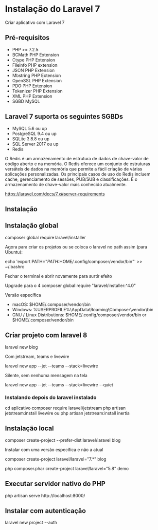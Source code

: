 # Instalação do Laravel 7

Criar aplicativo com Laravel 7

## Pré-requisitos

- PHP >= 7.2.5
- BCMath PHP Extension
- Ctype PHP Extension
- Fileinfo PHP extension
- JSON PHP Extension
- Mbstring PHP Extension
- OpenSSL PHP Extension
- PDO PHP Extension
- Tokenizer PHP Extension
- XML PHP Extension
- SGBD MySQL

## Laravel 7 suporta os seguintes SGBDs
- MySQL 5.6 ou up
- PostgreSQL 9.4 ou up
- SQLite 3.8.8 ou up
- SQL Server 2017 ou up
- Redis

O Redis é um armazenamento de estrutura de dados de chave-valor de código aberto e na memória. O Redis oferece um conjunto de estruturas versáteis de dados na memória que permite a fácil criação de várias aplicações personalizadas. Os principais casos de uso do Redis incluem cache, gerenciamento de sessões, PUB/SUB e classificações. É o armazenamento de chave-valor mais conhecido atualmente.

https://laravel.com/docs/7.x#server-requirements

## Instalação

## Instalação global

composer global require laravel/installer

Agora para criar os projetos ou se coloca o laravel no path assim (para Ubuntu):

echo 'export PATH="$PATH:$HOME/.config/composer/vendor/bin"' >> ~/.bashrc

Fechar o terminal e abrir novamente para surtir efeito

Upgrade para o 4
composer global require "laravel/installer:^4.0"


Versão específica

- macOS: $HOME/.composer/vendor/bin
- Windows: %USERPROFILE%\AppData\Roaming\Composer\vendor\bin
- GNU / Linux Distributions: $HOME/.config/composer/vendor/bin or $HOME/.composer/vendor/bin

## Criar projeto com laravel 8

laravel new blog

Com jetstream, teams e livewire

laravel new app --jet --teams --stack=livewire

Silente, sem nenhuma mensagem na tela

laravel new app --jet --teams --stack=livewire --quiet

### Instalando depois do laravel instalado

cd aplicativo
composer require laravel/jetstream
php artisan jetstream:install livewire
ou
php artisan jetstream:install inertia

## Instalação local

composer create-project --prefer-dist laravel/laravel blog

Instalar com uma versão específica e não a atual

composer create-project laravel/laravel="7.*" blog

php composer.phar create-project laravel/laravel="5.8" demo

## Executar servidor nativo do PHP
php artisan serve
http://localhost:8000/

## Instalar com autenticação
laravel new project --auth


